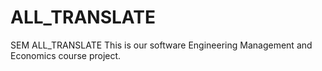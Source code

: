 # ALL_TRANSLATE
SEM ALL_TRANSLATE
This is our software Engineering Management and Economics course project.
